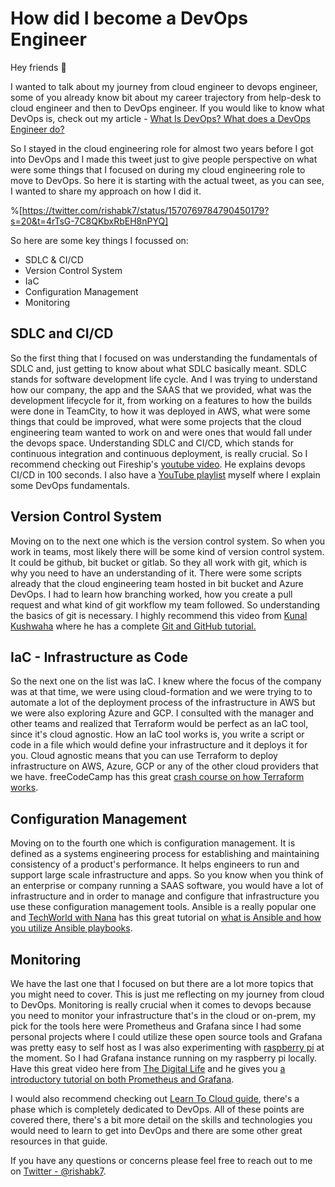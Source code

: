 # How did I become a DevOps Engineer

Hey friends 👋

I wanted to talk about my journey from cloud engineer to devops engineer, some of you already know bit about my career trajectory from help-desk to cloud engineer and then to DevOps engineer.
If you would like to know what DevOps is, check out my article - [What Is DevOps? What does a DevOps Engineer do?](https://blog.rishabkumar.com/what-is-devops-what-does-a-devops-engineer-do)

So I stayed in the cloud engineering role for almost two years before I got into DevOps and I made this tweet just to give people perspective on what were some things that I focused on during my cloud engineering role to move to DevOps. So here it is starting with the actual tweet, as you can see, I wanted to share my approach on how I did it.

%[https://twitter.com/rishabk7/status/1570769784790450179?s=20&t=4rTsG-7C8QKbxRbEH8nPYQ]

So here are some key things I focussed on:
- SDLC & CI/CD
- Version Control System
- IaC
- Configuration Management
- Monitoring

## SDLC and CI/CD

So the first thing that I focused on was understanding the fundamentals of SDLC and, just getting to know about what SDLC basically meant. SDLC stands for software development life cycle. And I  was trying to understand how our company, the app and the SAAS that we provided, what was the development lifecycle for it, from working on a features to how the builds were done in TeamCity, to how it was deployed in AWS, what were some things that could be improved, what were some projects that the cloud engineering team wanted to work on and were ones that would fall under the devops space.
Understanding SDLC and CI/CD, which stands for continuous integration and continuous deployment, is really crucial. So I recommend checking out Fireship's [youtube video](https://youtu.be/scEDHsr3APg). He explains devops CI/CD in 100 seconds. I also have a [YouTube playlist](https://youtube.com/playlist?list=PLK_LRl1CH4L9ZI0N6WqmQE-Y_-lflAbqM) myself where I explain some DevOps fundamentals.


## Version Control System

Moving on to the next one which is the version control system. So when you work in teams, most likely there will be some kind of version control system. It could be github, bit bucket or gitlab. So they all work with git, which is why you need to have an understanding of it. 
There were some scripts already that the cloud engineering team hosted in bit bucket and Azure DevOps. I had to learn how branching worked, how you create a pull request and what kind of git workflow my team followed. So understanding the basics of git is necessary.
I highly recommend this video from [Kunal Kushwaha](https://twitter.com/kunalstwt) where he has a complete [Git and GitHub tutorial.](https://youtu.be/apGV9Kg7ics)


## IaC - Infrastructure as Code

So the next one on the list was IaC.
I knew where the focus of the company was at that time, we were using cloud-formation and we were trying to to automate a lot of the deployment process of the infrastructure in AWS but we were also exploring Azure and GCP. I consulted with the manager and other teams and realized that Terraform would be perfect as an IaC tool, since it's cloud agnostic.
How an IaC tool works is, you write a script or code in a file which would define your infrastructure and it deploys it for you. Cloud agnostic means that you can use Terraform to deploy infrastructure on AWS, Azure, GCP or any of the other cloud providers that we have.
freeCodeCamp has this great [crash course on how Terraform works](https://youtu.be/SLB_c_ayRMo).


## Configuration Management

Moving on to the fourth one which is configuration management.
It is defined as a systems engineering process for establishing and maintaining consistency of a product's performance. It helps engineers to run and support large scale infrastructure and apps. So you know when you think of an enterprise or company running a SAAS software, you would have a lot of infrastructure and in order to manage and configure that infrastructure you use these configuration management tools. Ansible is a really popular one and [TechWorld with Nana](https://twitter.com/Njuchi_) has this great tutorial on [what is Ansible and how you utilize Ansible playbooks](https://youtu.be/1id6ERvfozo).


## Monitoring

We have the last one that I focused on but there are a lot more topics that you might need to cover. This is just me reflecting on my journey from cloud to DevOps.
Monitoring is really crucial when it comes to devops because you need to monitor your infrastructure that's in the cloud or on-prem, my pick for the tools here were Prometheus and Grafana since I had some personal projects where I could utilize these open source tools and Grafana was pretty easy to self host as I was also experimenting with [raspberry pi](https://www.raspberrypi.org/) at the moment. So I had Grafana instance running on my raspberry pi locally.
Have this great video here from [The Digital Life](https://twitter.com/christian_tdl) and he gives you [a introductory tutorial on both Prometheus and Grafana](https://youtu.be/9TJx7QTrTyo).

I would also recommend checking out [Learn To Cloud guide](https://learntocloud.guide), there's a phase which is completely dedicated to DevOps. All of these points are covered there, there's a bit more detail on the skills and technologies you would need to learn to get into DevOps and there are some other great resources in that guide.

If you have any questions or concerns please feel free to reach out to me on [Twitter - @rishabk7](https://twitter.com/rishabk7).